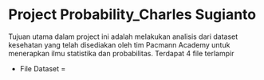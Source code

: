 # Project Probability_Charles Sugianto
Tujuan utama dalam project ini adalah melakukan analisis dari dataset kesehatan yang telah disediakan oleh tim Pacmann Academy untuk menerapkan ilmu statistika dan probabilitas.
Terdapat 4 file terlampir
- File Dataset = 
